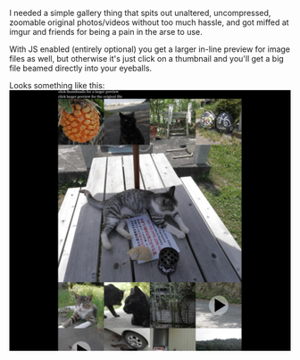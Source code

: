 I needed a simple gallery thing that spits out unaltered, uncompressed, zoomable original photos/videos without too much hassle, and got miffed at imgur and friends for being a pain in the arse to use.

With JS enabled (entirely optional) you get a larger in-line preview for image files as well, but otherwise it's just click on a thumbnail and you'll get a big file beamed directly into your eyeballs.

Looks something like this:
![sc](screenshot.jpg)
